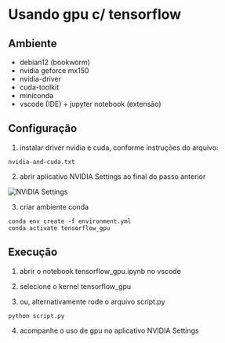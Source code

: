 # Usando gpu c/ tensorflow

## Ambiente

- debian12 (bookworm)
- nvidia geforce mx150
- nvidia-driver
- cuda-toolkit
- miniconda
- vscode (IDE) + jupyter notebook (extensão)

## Configuração

1) instalar driver nvidia e cuda, conforme instruções do arquivo:
```
nvidia-and-cuda.txt
```

2) abrir aplicativo NVIDIA Settings ao final do passo anterior

![NVIDIA Settings](/nvidia-settings.png)


3) criar ambiente conda
```
conda env create -f environment.yml
conda activate tensorflow_gpu
```

## Execução

1) abrir o notebook tensorflow_gpu.ipynb no vscode

2) selecione o kernel tensorflow_gpu

3) ou, alternativamente rode o arquivo script.py
```
python script.py
```
4) acompanhe o uso de gpu no aplicativo NVIDIA Settings
